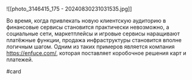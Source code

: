 
![[photo_3146415_175 - 20240830231031535.jpg]]

Во время, когда привлекать новую клиентскую аудиторию в финансовые сервисы становится практически невозможно, а социальные сети, маркетплейсы и игровые сервисы наращивают платёжные функции, продажа инфраструктуры становится вполне логичным шагом. Одним из таких примеров является компания https://enfuce.com/, которая поставляет коробочное решения карт и платежей.

#card
